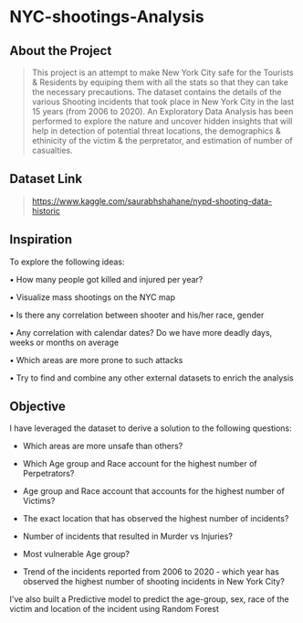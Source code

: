 # NYC-shootings-Analysis

## About the Project

> This project is an attempt to make New York City safe for the Tourists & Residents by equiping them with all the stats so that they can take the necessary precautions. The dataset contains the details of the various Shooting incidents that took place in New York City in the last 15 years (from 2006 to 2020). An Exploratory Data Analysis has been performed to explore the nature and uncover hidden insights that will help in detection of potential threat locations, the demographics & ethinicity of the victim & the perpretator, and estimation of number of casualties.

## Dataset Link

>https://www.kaggle.com/saurabhshahane/nypd-shooting-data-historic

## Inspiration 

To explore the following ideas:

• How many people got killed and injured per year?

• Visualize mass shootings on the NYC map

• Is there any correlation between shooter and his/her race, gender

• Any correlation with calendar dates? Do we have more deadly days, weeks or months on average

• Which areas are more prone to such attacks

• Try to find and combine any other external datasets to enrich the analysis

## Objective

I have leveraged the dataset to derive a solution to the following questions:

- Which areas are more unsafe than others?

* Which Age group and Race account for the highest number of Perpetrators?

* Age group and Race account that accounts for the highest number of Victims?

* The exact location that has observed the highest number of incidents?

* Number of incidents that resulted in Murder vs Injuries?

* Most vulnerable Age group?

* Trend of the incidents reported from 2006 to 2020 - which year has observed the highest number of shooting incidents in New York City?

 I've also built a Predictive model to predict the age-group, sex, race of the victim and location of the incident using Random Forest
